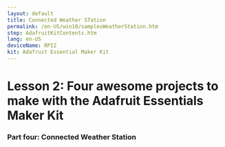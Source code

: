 ```yaml
---
layout: default
title: Connected Weather STation
permalink: /en-US/win10/samplesWeatherStation.htm
step: AdafruitKitContents.htm
lang: en-US
deviceName: RPI2
kit: Adafruit Essential Maker Kit
---
```

<h1 class="maker-kit"> Lesson 2: Four awesome projects to make with the Adafruit Essentials Maker Kit</h1>
<h3 class="maker-kit"> Part four: Connected Weather Station</h3>


<a href="https://www.hackster.io/windowsiot/weather-patterns-of-makers"></a>
